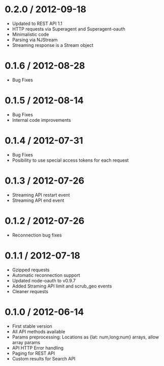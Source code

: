 0.2.0 / 2012-09-18
==================

  * Updated to REST API 1.1
  * HTTP requests via Superagent and Superagent-oauth
  * Minimalistic code
  * Parsing via NJStream
  * Streaming response is a Stream object


0.1.6 / 2012-08-28
==================

  * Bug Fixes

0.1.5 / 2012-08-14
==================

  * Bug Fixes
  * Internal code improvements

0.1.4 / 2012-07-31
==================

  * Bug Fixes
  * Posibility to use special access tokens for each request

0.1.3 / 2012-07-26
==================

  * Streaming API restart event
  * Streaming API end event

0.1.2 / 2012-07-26
==================

  * Reconnection bug fixes

0.1.1 / 2012-07-18
==================

  * Gzipped requests  
  * Automatic reconnection support
  * Updated node-oauth to v0.9.7
  * Added Straming API limit and scrub_geo events
  * Cleaner requests

0.1.0 / 2012-06-14
==================

  * First stable version
  * All API methods available
  * Params preprocessing: Locations as {lat: num,long:num} arrays, allow array params
  * API HTTP Error handling
  * Paging for REST API
  * Custom results for Search API
